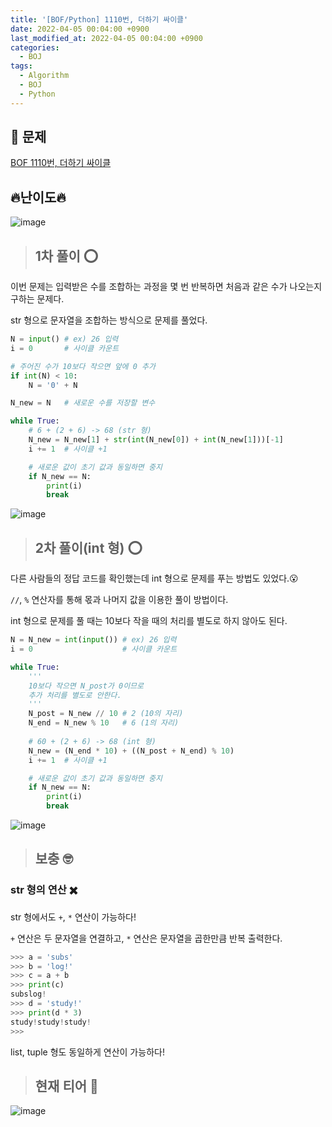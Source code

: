 ```yaml
---
title: '[BOF/Python] 1110번, 더하기 싸이클'
date: 2022-04-05 00:04:00 +0900
last_modified_at: 2022-04-05 00:04:00 +0900
categories:
  - BOJ
tags:
  - Algorithm
  - BOJ
  - Python
---
```


## 📜 문제
[<i class='fa-solid fa-link'></i>BOF 1110번, 더하기 싸이클](https://www.acmicpc.net/problem/1110)

## 🔥난이도🔥

![image](https://user-images.githubusercontent.com/100672617/161555935-69bb843f-6f0a-4af3-aabd-55287bb6d21f.png)

>## 1차 풀이 ⭕

이번 문제는 입력받은 수를 조합하는 과정을 몇 번 반복하면 처음과 같은 수가 나오는지 구하는 문제다.

str 형으로 문자열을 조합하는 방식으로 문제를 풀었다.

```python
N = input() # ex) 26 입력
i = 0       # 사이클 카운트

# 주어진 수가 10보다 작으면 앞에 0 추가
if int(N) < 10:
    N = '0' + N

N_new = N   # 새로운 수를 저장할 변수

while True:
    # 6 + (2 + 6) -> 68 (str 형)
    N_new = N_new[1] + str(int(N_new[0]) + int(N_new[1]))[-1]
    i += 1  # 사이클 +1

    # 새로운 값이 초기 값과 동일하면 중지
    if N_new == N:
        print(i)
        break
```

![image](https://user-images.githubusercontent.com/100672617/161558503-09065e07-af22-4bfc-aab9-fb83014adc14.png)

>## 2차 풀이(int 형) ⭕

다른 사람들의 정답 코드를 확인했는데 int 형으로 문제를 푸는 방법도 있었다.😮

`//`, `%` 연산자를 통해 몫과 나머지 값을 이용한 풀이 방법이다.

int 형으로 문제를 풀 때는 10보다 작을 때의 처리를 별도로 하지 않아도 된다.

```python
N = N_new = int(input()) # ex) 26 입력
i = 0                    # 사이클 카운트

while True:
    '''
    10보다 작으면 N_post가 0이므로
    추가 처리를 별도로 안한다.
    '''
    N_post = N_new // 10 # 2 (10의 자리)
    N_end = N_new % 10   # 6 (1의 자리)
    
    # 60 + (2 + 6) -> 68 (int 형)
    N_new = (N_end * 10) + ((N_post + N_end) % 10)
    i += 1  # 사이클 +1

    # 새로운 값이 초기 값과 동일하면 중지
    if N_new == N:
        print(i)
        break
```

![image](https://user-images.githubusercontent.com/100672617/161572995-833fbef9-5aa2-4101-a792-459787883662.png)

>## 보충 🤓

### str 형의 연산 ✖️

str 형에서도 `+`, `*` 연산이 가능하다!

`+` 연산은 두 문자열을 연결하고, `*` 연산은 문자열을 곱한만큼 반복 출력한다.

```python
>>> a = 'subs' 
>>> b = 'log!' 
>>> c = a + b
>>> print(c) 
subslog!
>>> d = 'study!' 
>>> print(d * 3) 
study!study!study!
>>>
```

list, tuple 형도 동일하게 연산이 가능하다!

>## 현재 티어 🥉

![image](https://user-images.githubusercontent.com/100672617/161560989-c4bb7f93-ed88-47c5-a039-00cca5b1b5d3.png)